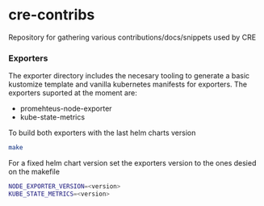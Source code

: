 # cre-contribs
Repository for gathering various contributions/docs/snippets used by CRE

### Exporters

The exporter directory includes the necesary tooling to generate a basic kustomize template and vanilla kubernetes manifests for exporters. The exporters suported at the moment are:

- promehteus-node-exporter
- kube-state-metrics

To build both exporters with the last helm charts version

```bash
make
```

For a fixed helm chart version set the exporters version to the ones desied on the makefile

```bash
NODE_EXPORTER_VERSION=<version>
KUBE_STATE_METRICS=<version>
```
